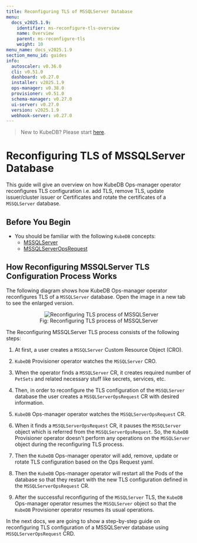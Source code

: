 ```yaml
---
title: Reconfiguring TLS of MSSQLServer Database
menu:
  docs_v2025.1.9:
    identifier: ms-reconfigure-tls-overview
    name: Overview
    parent: ms-reconfigure-tls
    weight: 10
menu_name: docs_v2025.1.9
section_menu_id: guides
info:
  autoscaler: v0.36.0
  cli: v0.51.0
  dashboard: v0.27.0
  installer: v2025.1.9
  ops-manager: v0.38.0
  provisioner: v0.51.0
  schema-manager: v0.27.0
  ui-server: v0.27.0
  version: v2025.1.9
  webhook-server: v0.27.0
---
```


> New to KubeDB? Please start [here](/docs/v2025.1.9/README).

# Reconfiguring TLS of MSSQLServer Database

This guide will give an overview on how KubeDB Ops-manager operator reconfigures TLS configuration i.e. add TLS, remove TLS, update issuer/cluster issuer or Certificates and rotate the certificates of a `MSSQLServer` database.

## Before You Begin

- You should be familiar with the following `KubeDB` concepts:
  - [MSSQLServer](/docs/v2025.1.9/guides/mssqlserver/concepts/mssqlserver)
  - [MSSQLServerOpsRequest](/docs/v2025.1.9/guides/mssqlserver/concepts/opsrequest)

## How Reconfiguring MSSQLServer TLS Configuration Process Works

The following diagram shows how KubeDB Ops-manager operator reconfigures TLS of a `MSSQLServer` database. Open the image in a new tab to see the enlarged version.

<figure align="center">
  <img alt="Reconfiguring TLS process of MSSQLServer" src="/docs/v2025.1.9/images/day-2-operation/mssqlserver/ms-reconfigure-tls.png">
<figcaption align="center">Fig: Reconfiguring TLS process of MSSQLServer</figcaption>
</figure>

The Reconfiguring MSSQLServer TLS process consists of the following steps:

1. At first, a user creates a `MSSQLServer` Custom Resource Object (CRO).

2. `KubeDB` Provisioner  operator watches the `MSSQLServer` CRO.

3. When the operator finds a `MSSQLServer` CR, it creates required number of `PetSets` and related necessary stuff like secrets, services, etc.

4. Then, in order to reconfigure the TLS configuration of the `MSSQLServer` database the user creates a `MSSQLServerOpsRequest` CR with desired information.

5. `KubeDB` Ops-manager operator watches the `MSSQLServerOpsRequest` CR.

6. When it finds a `MSSQLServerOpsRequest` CR, it pauses the `MSSQLServer` object which is referred from the `MSSQLServerOpsRequest`. So, the `KubeDB` Provisioner  operator doesn't perform any operations on the `MSSQLServer` object during the reconfiguring TLS process.  

7. Then the `KubeDB` Ops-manager operator will add, remove, update or rotate TLS configuration based on the Ops Request yaml.

8. Then the `KubeDB` Ops-manager operator will restart all the Pods of the database so that they restart with the new TLS configuration defined in the `MSSQLServerOpsRequest` CR.

9. After the successful reconfiguring of the `MSSQLServer` TLS, the `KubeDB` Ops-manager operator resumes the `MSSQLServer` object so that the `KubeDB` Provisioner  operator resumes its usual operations.

In the next docs, we are going to show a step-by-step guide on reconfiguring TLS configuration of a MSSQLServer database using `MSSQLServerOpsRequest` CRD.